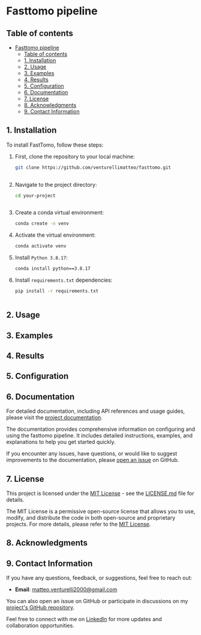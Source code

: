 # Fasttomo pipeline
<!-- Start with a clear and concise title that reflects the purpose of your project. Follow it with a brief description that outlines what your pipeline does. -->

## Table of contents
- [Fasttomo pipeline](#fasttomo-pipeline)
  - [Table of contents](#table-of-contents)
  - [1. Installation](#1-installation)
  - [2. Usage](#2-usage)
  - [3. Examples](#3-examples)
  - [4. Results](#4-results)
  - [5. Configuration](#5-configuration)
  - [6. Documentation](#6-documentation)
  - [7. License](#7-license)
  - [8. Acknowledgments](#8-acknowledgments)
  - [9. Contact Information](#9-contact-information)

## 1. Installation
<!-- Provide detailed instructions on how to install your pipeline. Include any dependencies and system requirements. You might also want to include installation commands for easy setup. -->
To install FastTomo, follow these steps:

1. First, clone the repository to your local machine:

   ```bash
   git clone https://github.com/venturellimatteo/fasttomo.git
  
2. Navigate to the project directory:
   
   ```bash
   cd your-project
  
3. Create a conda virtual environment:
   
   ```bash
   conda create -n venv
   
4. Activate the virtual environment:
   
   ```bash
   conda activate venv

5. Install `Python 3.8.17`:
   
   ```bash
   conda install python==3.8.17

6. Install `requirements.txt` dependencies:
   
   ```bash
   pip install -r requirements.txt



## 2. Usage
<!-- Clearly explain how to use your pipeline. Include examples and command-line syntax if applicable. If there are configuration files, provide information on how to customize them. -->

## 3. Examples
<!-- Include examples of how to use your pipeline with sample inputs. This helps users understand the expected input format and see the output. -->

## 4. Results
<!-- If your pipeline produces visual results, consider including sample outputs or screenshots to showcase the expected outcomes. -->

## 5. Configuration
<!-- Explain any configuration options or settings that users can modify to customize the behavior of the pipeline. -->

## 6. Documentation
For detailed documentation, including API references and usage guides, please visit the [project documentation](https://fasttomo.readthedocs.io).

The documentation provides comprehensive information on configuring and using the fasttomo pipeline. It includes detailed instructions, examples, and explanations to help you get started quickly.

If you encounter any issues, have questions, or would like to suggest improvements to the documentation, please [open an issue](https://github.com/venturellimatteo/fasttomo/issues) on GitHub.


## 7. License
<!-- Specify the license under which your project is released. This is important for users who want to understand how they can use, modify, and distribute your code. -->

This project is licensed under the [MIT License](LICENSE.md) - see the [LICENSE.md](LICENSE.md) file for details.

The MIT License is a permissive open-source license that allows you to use, modify, and distribute the code in both open-source and proprietary projects. For more details, please refer to the [MIT License](https://opensource.org/licenses/MIT).


## 8. Acknowledgments
<!-- Give credit to any external libraries, tools, or resources that you used in your project. This is a good practice to show appreciation for the work of others. -->

## 9. Contact Information
<!-- Provide a way for users to contact you if they have questions, feedback, or want to collaborate. This could be an email address, a link to your personal website, or a discussion forum. -->
If you have any questions, feedback, or suggestions, feel free to reach out:

- **Email**: matteo.venturelli2000@gmail.com

You can also open an issue on GitHub or participate in discussions on my [project's GitHub repository](https://github.com/VenturelliMatteo/MasterThesis).

Feel free to connect with me on [LinkedIn](https://www.linkedin.com/in/matteo-venturelli/) for more updates and collaboration opportunities.
